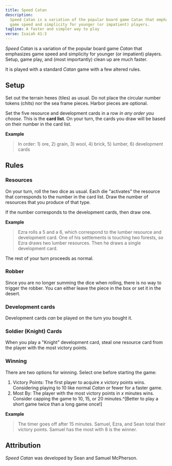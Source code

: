 ```yaml
---
title: Speed Catan
description:
  Speed Catan is a variation of the popular board game Catan that emphasizes
  game speed and simplicity for younger (or impatient) players.
tagline: A faster and simpler way to play
verse: Isaiah 41:3
---
```


_Speed Catan_ is a variation of the popular board game _Catan_ that emphasizes
game speed and simplicity for younger (or impatient) players. Setup, game play,
and (most importantly) clean up are much faster.

It is played with a standard _Catan_ game with a few altered rules.

## Setup

Set out the terrain hexes (tiles) as usual. Do not place the circular number
tokens (chits) nor the sea frame pieces. Harbor pieces are optional.

Set the five resource and development cards in a row _in any order you choose_.
This is the **card list**. On your turn, the cards you draw will be based on
their number in the card list.

**Example**

> In order: 1) ore, 2) grain, 3) wool, 4) brick, 5) lumber, 6) development cards

## Rules

### Resources

On your turn, roll the two dice as usual. Each die "activates" the resource that
corresponds to the number in the card list. Draw the number of resources that
you produce of that type.

If the number corresponds to the development cards, then draw one.

**Example**

> Ezra rolls a 5 and a 6, which correspond to the lumber resource and
> development card. One of his settlements is touching two forests, so Ezra
> draws two lumber resources. Then he draws a single development card.

The rest of your turn proceeds as normal.

### Robber

Since you are no longer summing the dice when rolling, there is no way to
trigger the robber. You can either leave the piece in the box or set it in the
desert.

### Development cards

Development cards _can_ be played on the turn you bought it.

### Soldier (Knight) Cards

When you play a "Knight" development card, steal one resource card from the
player with the most victory points.

### Winning

There are two options for winning. Select one before starting the game:

1. Victory Points: The first player to acquire _x_ victory points wins.
   Considering playing to 10 like normal _Catan_ or fewer for a faster game.
2. Most By: The player with the most victory points in _x_ minutes wins.
   Consider capping the game to 10, 15, or 20 minutes.^[Better to play a short
   game twice than a long game once!]

**Example**

> The timer goes off after 15 minutes. Samuel, Ezra, and Sean total their
> victory points. Samuel has the most with 8 is the winner.

## Attribution

_Speed Catan_ was developed by Sean and Samuel McPherson.
